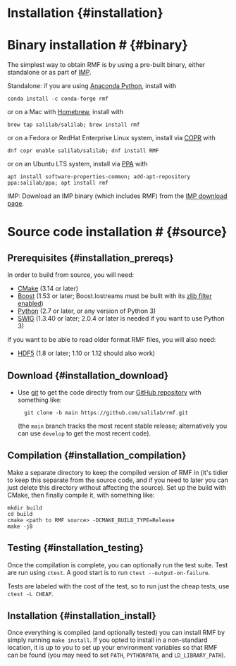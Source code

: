 Installation {#installation}
============

# Binary installation # {#binary}

The simplest way to obtain RMF is by using a pre-built binary, either
standalone or as part of [IMP](https://integrativemodeling.org).

Standalone: if you are using [Anaconda Python](https://www.anaconda.com/), install with

    conda install -c conda-forge rmf

or on a Mac with [Homebrew](https://brew.sh/), install with

    brew tap salilab/salilab; brew install rmf

or on a Fedora or RedHat Enterprise Linux system, install via
[COPR](https://copr.fedorainfracloud.org/coprs/salilab/salilab/) with

    dnf copr enable salilab/salilab; dnf install RMF

or on an Ubuntu LTS system, install via
[PPA](https://launchpad.net/~salilab/+archive/ubuntu/ppa) with

    apt install software-properties-common; add-apt-repository ppa:salilab/ppa; apt install rmf

IMP: Download an IMP binary (which includes RMF) from the
[IMP download page](https://integrativemodeling.org/download.html).

# Source code installation # {#source}

## Prerequisites {#installation_prereqs}

In order to build from source, you will need:

- [CMake](https://cmake.org) (3.14 or later)
- [Boost](https://www.boost.org) (1.53 or later; Boost.Iostreams must be built
  with its [zlib filter enabled](https://www.boost.org/doc/libs/1_67_0/libs/iostreams/doc/installation.html))
- [Python](https://www.python.org) (2.7 or later, or any version of Python 3)
- [SWIG](http://www.swig.org) (1.3.40 or later; 2.0.4 or later is needed
  if you want to use Python 3)

If you want to be able to read older format RMF files, you will also need:

- [HDF5](https://www.hdfgroup.org/solutions/hdf5/) (1.8 or later; 1.10 or 1.12
  should also work)

## Download {#installation_download}

- Use [git](https://git-scm.com/) to get the code
  directly from our [GitHub repository](https://github.com/salilab/rmf)
  with something like:

        git clone -b main https://github.com/salilab/rmf.git

  (the `main` branch tracks the most recent stable
  release; alternatively you can use `develop` to get the most recent code).

## Compilation {#installation_compilation}

Make a separate directory to keep the compiled version of RMF in (it's tidier
to keep this separate from the source code, and if you need to later you can
just delete this directory without affecting the source). Set up the build
with CMake, then finally compile it, with something like:

    mkdir build
    cd build
    cmake <path to RMF source> -DCMAKE_BUILD_TYPE=Release
    make -j8

## Testing {#installation_testing}
Once the compilation is complete, you can optionally run the test suite.
Test are run using `ctest`. A good start is to run `ctest --output-on-failure`.

Tests are labeled with the cost of the test, so to run just the cheap tests,
use `ctest -L CHEAP`.

## Installation {#installation_install}

Once everything is compiled (and optionally tested) you can install RMF
by simply running `make install`. If you opted to install in a non-standard
location, it is up to you to set up your environment variables so that RMF
can be found (you may need to set `PATH`, `PYTHONPATH`, and `LD_LIBRARY_PATH`).
